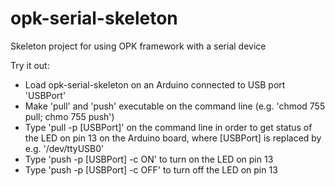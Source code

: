 # opk-serial-skeleton
Skeleton project for using OPK framework with a serial device

Try it out:

- Load opk-serial-skeleton on an Arduino connected to USB port 'USBPort'
- Make 'pull' and 'push' executable on the command line (e.g. 'chmod 755 pull; chmo 755 push')
- Type 'pull -p [USBPort]' on the command line in order to get status of the LED on pin 13 on the Arduino board, where [USBPort] is replaced by e.g. '/dev/ttyUSB0'
- Type 'push -p [USBPort] -c ON' to turn on the LED on pin 13
- Type 'push -p [USBPort] -c OFF' to turn off the LED on pin 13

